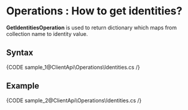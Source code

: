 ﻿# Operations : How to get identities?

**GetIdentitiesOperation** is used to return dictionary which maps from collection name to identity value.

## Syntax

{CODE sample_1@ClientApi\Operations\Identities.cs /}

## Example

{CODE sample_2@ClientApi\Operations\Identities.cs /}
